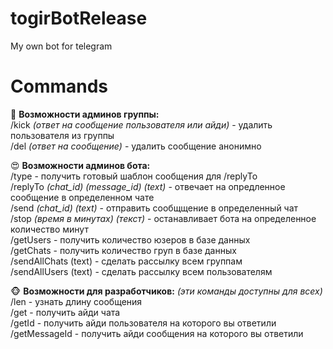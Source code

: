 # togirBotRelease
 My own bot for telegram

<h1>Commands</h1>
🐷 <b>Возможности админов группы:</b><br>
/kick <i>(ответ на сообщение пользователя или айди)</i> - удалить пользователя из группы<br>
/del <i>(ответ на сообщение)</i> - удалить сообщение анонимно<br>

😍 <b>Возможности админов бота:</b><br>
/type - получить готовый шаблон сообщения для /replyTo<br>
/replyTo <i>(chat_id) (message_id) (text)</i> - отвечает на опредленное сообщение в определенном чате<br>
/send <i>(chat_id) (text)</i> - отправить сообщщение в определенный чат<br>
/stop <i>(время в минутах) (текст)</i> - останавливает бота на определенное количество минут<br>
/getUsers - получить количество юзеров в базе данных<br>
/getChats - получить количество груп в базе данных<br>
/sendAllChats (text) - сделать рассылку всем группам<br>
/sendAllUsers (text) - сделать рассылку всем пользователям<br>

🐵 <b>Возможности для разработчиков:</b> <i>(эти команды доступны для всех)</i><br>
/len - узнать длину сообщения<br>
/get - получить айди чата<br>
/getId - получить айди пользователя на которого вы ответили<br>
/getMessageId - получить айди сообщения на которого вы ответили<br>
